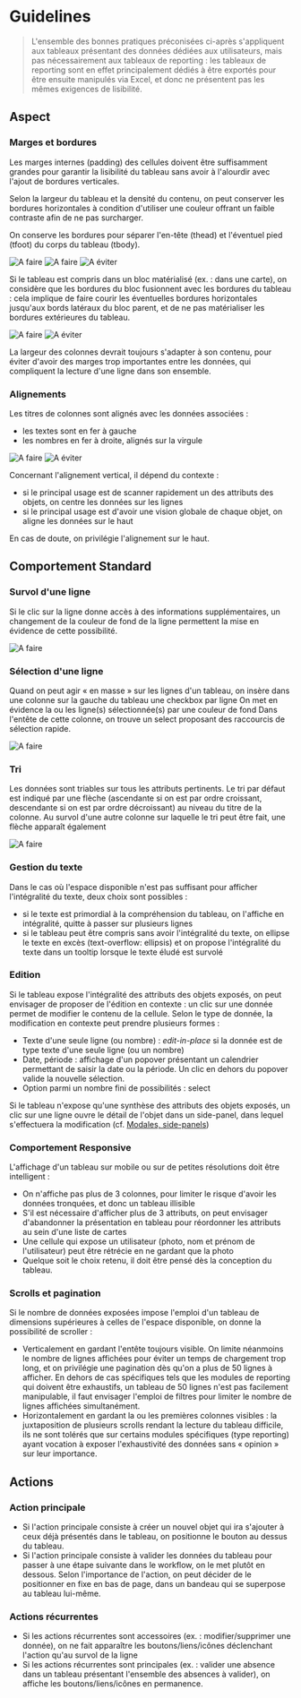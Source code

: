 # Guidelines

> L'ensemble des bonnes pratiques préconisées ci-après s'appliquent aux tableaux présentant des données dédiées aux utilisateurs, mais pas nécessairement aux tableaux de reporting : les tableaux de reporting sont en effet principalement dédiés à être exportés pour être ensuite manipulés via Excel, et donc ne présentent pas les mêmes exigences de lisibilité.

## Aspect
### Marges et bordures
Les marges internes (padding) des cellules doivent être suffisamment grandes pour garantir la lisibilité du tableau sans avoir à l'alourdir avec l'ajout de bordures verticales.

Selon la largeur du tableau et la densité du contenu, on peut conserver les bordures horizontales à condition d'utiliser une couleur offrant un faible contraste afin de ne pas surcharger.

On conserve les bordures pour séparer l'en-tête (thead) et l'éventuel pied (tfoot) du corps du tableau (tbody).

![A faire](/guidelines/components/listings/tables/images/table-borders-do-1.png) ![A faire](/guidelines/components/listings/tables/images/table-borders-do-2.png) ![A éviter](/guidelines/components/listings/tables/images/table-borders-dont.png)

Si le tableau est compris dans un bloc matérialisé (ex. : dans une carte), on considère que les bordures du bloc fusionnent avec les bordures du tableau : cela implique de faire courir les éventuelles bordures horizontales jusqu'aux bords latéraux du bloc parent, et de ne pas matérialiser les bordures extérieures du tableau.

![A faire](/guidelines/components/listings/tables/images/table-card-do.png) ![A éviter](/guidelines/components/listings/tables/images/table-card-dont.png)

La largeur des colonnes devrait toujours s'adapter à son contenu, pour éviter d'avoir des marges trop importantes entre les données, qui compliquent la lecture d'une ligne dans son ensemble.

### Alignements
Les titres de colonnes sont alignés avec les données associées :
- les textes sont en fer à gauche
- les nombres en fer à droite, alignés sur la virgule

![A faire](/guidelines/components/listings/tables/images/table-alignment-do.png) ![A éviter](/guidelines/components/listings/tables/images/table-alignment-dont.png)


Concernant l'alignement vertical, il dépend du contexte :
- si le principal usage est de scanner rapidement un des attributs des objets, on centre les données sur les lignes
- si le principal usage est d'avoir une vision globale de chaque objet, on aligne les données sur le haut

En cas de doute, on privilégie l'alignement sur le haut.

## Comportement Standard
### Survol d'une ligne
Si le clic sur la ligne donne accès à des informations supplémentaires, un changement de la couleur de fond de la ligne permettent la mise en évidence de cette possibilité.

![A faire](/guidelines/components/listings/tables/images/table-hover.png)

### Sélection d'une ligne
Quand on peut agir « en masse » sur les lignes d'un tableau, on insère dans une colonne sur la gauche du tableau une checkbox par ligne
On met en évidence la ou les ligne(s) sélectionnée(s) par une couleur de fond
Dans l'entête de cette colonne, on trouve un select proposant des raccourcis de sélection rapide.

![A faire](/guidelines/components/listings/tables/images/table-select.gif)

### Tri
Les données sont triables sur tous les attributs pertinents. Le tri par défaut est indiqué par une flèche (ascendante si on est par ordre croissant, descendante si on est par ordre décroissant) au niveau du titre de la colonne. Au survol d'une autre colonne sur laquelle le tri peut être fait, une flèche apparaît également

![A faire](/guidelines/components/listings/tables/images/table-sort.gif)

### Gestion du texte
Dans le cas où l'espace disponible n'est pas suffisant pour afficher l'intégralité du texte, deux choix sont possibles :
- si le texte est primordial à la compréhension du tableau, on l'affiche en intégralité, quitte à passer sur plusieurs lignes
- si le tableau peut être compris sans avoir l'intégralité du texte, on ellipse le texte en excès (text-overflow: ellipsis) et on propose l'intégralité du texte dans un tooltip lorsque le texte éludé est survolé

### Edition
Si le tableau expose l'intégralité des attributs des objets exposés, on peut envisager de proposer de l'édition en contexte : un clic sur une donnée permet de modifier le contenu de la cellule. Selon le type de donnée, la modification en contexte peut prendre plusieurs formes :
- Texte d'une seule ligne (ou nombre) : _edit-in-place_ si la donnée est de type texte d'une seule ligne (ou un nombre)
- Date, période : affichage d'un popover présentant un calendrier permettant de saisir la date ou la période. Un clic en dehors du popover valide la nouvelle sélection.
- Option parmi un nombre fini de possibilités : select

Si le tableau n'expose qu'une synthèse des attributs des objets exposés, un clic sur une ligne ouvre le détail de l'objet dans un side-panel, dans lequel s'effectuera la modification (cf. [Modales, side-panels](https://luccasoftware.atlassian.net/wiki/spaces/UXUI/pages/242549547/Modales%2C+side-panels))

### Comportement Responsive
L'affichage d'un tableau sur mobile ou sur de petites résolutions doit être intelligent :
- On n'affiche pas plus de 3 colonnes, pour limiter le risque d'avoir les données tronquées, et donc un tableau illisible
- S'il est nécessaire d'afficher plus de 3 attributs, on peut envisager d'abandonner la présentation en tableau pour réordonner les attributs au sein d'une liste de cartes
- Une cellule qui expose un utilisateur (photo, nom et prénom de l'utilisateur) peut être rétrécie en ne gardant que la photo
- Quelque soit le choix retenu, il doit être pensé dès la conception du tableau.

### Scrolls et pagination
Si le nombre de données exposées impose l'emploi d'un tableau de dimensions supérieures à celles de l'espace disponible, on donne la possibilité de scroller :

- Verticalement en gardant l'entête toujours visible. On limite néanmoins le nombre de lignes affichées pour éviter un temps de chargement trop long, et on privilégie une pagination dès qu'on a plus de 50 lignes à afficher. En dehors de cas spécifiques tels que les modules de reporting qui doivent être exhaustifs, un tableau de 50 lignes n'est pas facilement manipulable, il faut envisager l'emploi de filtres pour limiter le nombre de lignes affichées simultanément.
- Horizontalement en gardant la ou les premières colonnes visibles : la juxtaposition de plusieurs scrolls rendant la lecture du tableau difficile, ils ne sont tolérés que sur certains modules spécifiques (type reporting) ayant vocation à exposer l'exhaustivité des données sans « opinion » sur leur importance.

## Actions
### Action principale
- Si l'action principale consiste à créer un nouvel objet qui ira s'ajouter à ceux déjà présentés dans le tableau, on positionne le bouton au dessus du tableau.
- Si l'action principale consiste à valider les données du tableau pour passer à une étape suivante dans le workflow, on le met plutôt en dessous. Selon l'importance de l'action, on peut décider de le positionner en fixe en bas de page, dans un bandeau qui se superpose au tableau lui-même.

### Actions récurrentes
- Si les actions récurrentes sont accessoires (ex. : modifier/supprimer une donnée), on ne fait apparaître les boutons/liens/icônes déclenchant l'action qu'au survol de la ligne
- Si les actions récurrentes sont principales (ex. : valider une absence dans un tableau présentant l'ensemble des absences à valider), on affiche les boutons/liens/icônes en permanence.
